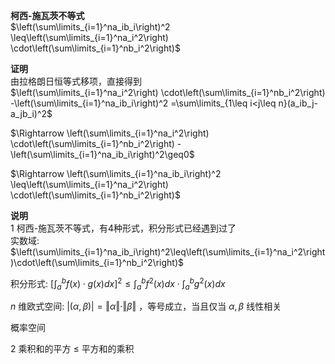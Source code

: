 **柯西-施瓦茨不等式**  
 $\left(\sum\limits_{i=1}^na_ib_i\right)^2  
\leq\left(\sum\limits_{i=1}^na_i^2\right)  
\cdot\left(\sum\limits_{i=1}^nb_i^2\right)$  
  
**证明**  
由拉格朗日恒等式移项，直接得到  
 $\left(\sum\limits_{i=1}^na_i^2\right)  
\cdot\left(\sum\limits_{i=1}^nb_i^2\right)  
-\left(\sum\limits_{i=1}^na_ib_i\right)^2  
=\sum\limits_{1\leq i<j\leq n}(a_ib_j-a_jb_i)^2$  
  
 $\Rightarrow  
\left(\sum\limits_{i=1}^na_i^2\right)  
\cdot\left(\sum\limits_{i=1}^nb_i^2\right)  
-\left(\sum\limits_{i=1}^na_ib_i\right)^2\geq0$  
  
 $\Rightarrow  
\left(\sum\limits_{i=1}^na_ib_i\right)^2  
\leq\left(\sum\limits_{i=1}^na_i^2\right)  
\cdot\left(\sum\limits_{i=1}^nb_i^2\right)$  
  
**说明**  
1 柯西-施瓦茨不等式，有4种形式，积分形式已经遇到过了  
实数域:  $\left(\sum\limits_{i=1}^na_ib_i\right)^2\leq\left(\sum\limits_{i=1}^na_i^2\right)\cdot\left(\sum\limits_{i=1}^nb_i^2\right)$  
  
积分形式:  $\left[\int_a^bf(x)\cdot g(x)dx\right]^2\leq\int_a^bf^2(x)dx\cdot\int_a^bg^2(x)dx$  
  
 $n$ 维欧式空间:  $\vert(\alpha,\beta)\vert=\Vert\alpha\Vert\cdot\Vert\beta\Vert$ ，等号成立，当且仅当 $\alpha,\beta$ 线性相关  
  
概率空间  
  
2 乘积和的平方 $\leq$ 平方和的乘积  
